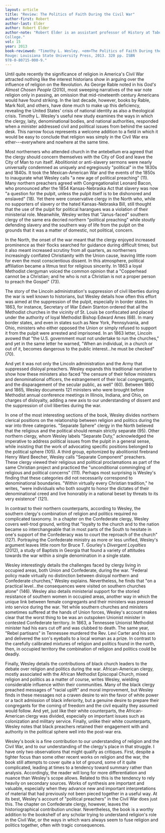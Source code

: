 ```yaml
---
layout: article
title: "Review: The Politics of Faith During the Civil War"
author-first: Robert
author-last: Elder
author: Robert Elder
author-note: "Robert Elder is an assistant professor of History at Tabor 
College."
vol: 15
year: 2013
book-reviewed: "Timothy L. Wesley. <em>The Politics of Faith During the Civil War</em>. Baton
Rouge: Louisiana State University Press, 2013. 320 pp. ISBN
978-0-80715-000-9."
---
```


Until quite recently the significance of religion in America's Civil War
attracted nothing like the interest historians show in arguing over the
influence of religion on the Revolution. As George Rable noted in his
*God's Almost Chosen People* (2010), most sweeping narratives of the war
note religion only in passing, an omission that mid-nineteenth century
Americans would have found striking. In the last decade, however, books
by Rable, Mark Noll, and others, have done much to make up this
deficiency, revealing the United States' crisis of national identity as
also a theological crisis. Timothy L. Wesley's useful new study examines
the ways in which the clergy, laity, denominational bodies, and national
authorities, responded when a minister addressed civil and political
issues from behind the sacred desk. This narrow focus represents a
welcome addition to a field in which it would be easy to conclude that
religion was simply in the Civil War era ether---everywhere and nowhere
at the same time.

Most northerners who attended church in the antebellum era agreed that
the clergy should concern themselves with the City of God and leave the
City of Man to run itself. Abolitionist or anti-slavery sermons were
nearly universally condemned as uniquely and egregiously "political" in
the 1830s and 1840s. It took the Mexican-American War and the events of
the 1850s to inaugurate what Wesley calls "a new age of political
preaching" (11). Many northern preachers agreed with Congregationalist
Leonard Bacon, who pronounced after the 1854 Kansas-Nebraska Act that
slavery was now "a question for the pulpit, unless the pulpit itself is
to be dishonored and enslaved" (18). Yet there were conservative clergy
in the North who, while no supporters of slavery or the hated
Kansas-Nebraska Bill, still thought that the use of the pulpit for
political harangues was a violation of their ministerial role.
Meanwhile, Wesley writes that "Janus-faced" southern clergy of the same
era decried northern "political preaching" while stoutly defending
slavery and the southern way of life from the pulpit on the grounds that
it was a matter of domestic, not political, concern.

In the North, the onset of the war meant that the clergy enjoyed
increased prominence as their flocks searched for guidance during
difficult times; but it also meant increased scrutiny from all quarters,
as northerners increasingly conflated Christianity with the Union cause,
leaving little room for even the most conscientious dissent. In this
atmosphere, political affiliation became a litmus test for religious
sincerity. In 1863 a loyal Methodist clergyman voiced the common opinion
that a "Copperhead cannot be a Christian; and he who is not a Christian
is not a proper person to preach the Gospel" (73).

The story of the Lincoln administration's suppression of civil liberties
during the war is well known to historians, but Wesley details how often
this effort was aimed at the suppression of the pulpit, especially in
border states. In 1863, for instance, Secretary of War Edwin Stanton
ordered that all the Methodist churches in the vicinity of St. Louis be
confiscated and placed under the authority of loyal Methodist Bishop
Edward Ames (68). In many border states, and even in states such as New
York, Pennsylvania, and Ohio, ministers who either opposed the Union or
simply refused to support it from the pulpit were arrested and
imprisoned. In an 1863 letter, Lincoln avowed that "the U.S.
government must not undertake to run the churches," and yet in the same
letter he warned, "When an individual, in a church or out of it, becomes
dangerous to the public interest...he must be checked" (70).

And yet it was not only the Lincoln administration and the Army that
suppressed disloyal preachers. Wesley expands this traditional narrative
to show how these ministers also faced "the censure of their fellow
ministers and denominational officers, the estrangement of their local
congregants, and the disparagement of the secular public, as well" (60).
Between 1860 and 1865, Wesley documents 121 ministers who were brought
before Methodist annual conference meetings in Illinois, Indiana, and
Ohio, on charges of disloyalty, adding a new axis to our understanding
of dissent and the suppression of civil liberties during the war.

In one of the most interesting sections of the book, Wesley divides
northern clerical positions on the relationship between religion and
politics during the war into three categories. "Separate Sphere" clergy
in the North believed that the religious and the political should remain
strictly separate (95). Other northern clergy, whom Wesley labels
"Separate Duty," acknowledged the imperative to address political issues
from the pulpit in a general sense, while insisting that the work of
advocating specific positions belonged to the political sphere (105). A
third group, epitomized by abolitionist firebrand Henry Ward Beecher,
Wesley calls "Separate Component" preachers. These clergy viewed their
religious and political proclamations as part of the same Christian
project and practiced the "unconditional commingling of religious and
political concerns" (111). Perhaps most surprising is Wesley's finding
that these categories did not necessarily correspond to denominational
boundaries. "Within virtually every Christian tradition," he writes,
"were individuals who both sought to honor the dictates of their
denominational creed and live honorably in a national beset by threats
to its very existence" (121).

In contrast to their northern counterparts, according to Wesley, the
southern clergy's combination of religion and politics required no
complicated taxonomy. In a chapter on the Confederate clergy, Wesley
covers well-trod ground, writing that "loyalty to the church and to the
nation became so interchangeable that in most parts of the South to
hesitate in one's support of the Confederacy was to court the reproach
of the church" (127). Portraying the Confederate ministry as more or
less unified, Wesley's argument leaves little room for Bruce T.
Gourley's *Divergent Loyalties* (2012), a study of Baptists in Georgia
that found a variety of attitudes towards the war within a single
denomination in a single state.

Wesley interestingly details the challenges faced by clergy living in
occupied areas, both Union and Confederate, during the war. "Federal
policy made virtually no distinction between disloyal northern and
Confederate churches," Wesley explains. Nevertheless, he finds that "on
a practical level...the consequences were visited on southern churches
alone" (146). Wesley also details ministerial support for the storied
resistance of southern women in occupied areas, another way in which the
unique link between female congregants and their ministers was pressed
into service during the war. Yet while southern churches and ministers
sometimes suffered at the hands of Union forces, Wesley's account makes
clear that the worst thing to be was an outspoken Unionist minister in
contested Confederate territory. In 1863, a Tennessee Unionist Methodist
minister had his ears cut off and was clubbed to death. The same year,
"Rebel partisans" in Tennessee murdered the Rev. Levi Carter and his son
and delivered the son's eyeballs to a local woman as a prize. In
contrast to the carefully calibrated mixtures of religion and politics
found in the north, then, in occupied territory the combination of
religion and politics could be deadly.

Finally, Wesley details the contributions of black church leaders to the
debate over religion and politics during the war. African-American
clergy, mostly associated with the African Methodist Episcopal Church,
mixed religion and politics as a matter of course, writes Wesley,
wielding considerable influence within their communities. Many of the
black clergy preached messages of "racial uplift" and moral improvement,
but Wesley finds in these messages not a craven desire to win the favor
of white power or a tacit admission of black inferiority, but a genuine
desire to prepare their congregants for the coming of freedom and the
civil equality they assumed would follow. And yet, just like their white
counterparts, the African-American clergy was divided, especially on
important issues such as colonization and military service. Finally,
unlike their white counterparts, Wesley notes that black preachers
retained their engagement with and authority in the political sphere
well into the post-war era.

Wesley's book is a fine contribution to our understanding of religion
and the Civil War, and to our understanding of the clergy's place in
that struggle. I have only two observations that might qualify as
critiques. First, despite a tighter focus than some other recent works
on religion and the war, the book still attempts to cover quite a lot of
ground, some of it quite complicated, leading at times to a tendency
toward summary rather than analysis. Accordingly, the reader will long
for more differentiation and nuance than Wesley's scope allows. Related
to this is the tendency to rely heavily on secondary sources. Works of
synthesis are important and valuable, especially when they advance new
and important interpretations of material that had previously not been
pieced together in a useful way. At its best, Wesley's account of
"political preachers" in the Civil War does just this. The chapter on
Confederate clergy, however, leaves the historiographical contribution
unclear. Nevertheless, the book is a worthy addition to the bookshelf of
any scholar trying to understand religion's role in the Civil War, or
the ways in which wars always seem to fuse religion and politics
together, often with tragic consequences.
